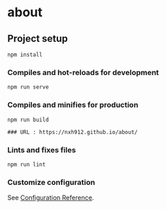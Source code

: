 # about

## Project setup
```
npm install
```

### Compiles and hot-reloads for development
```
npm run serve
```

### Compiles and minifies for production
```
npm run build

### URL : https://nxh912.github.io/about/

```

### Lints and fixes files
```
npm run lint
```

### Customize configuration
See [Configuration Reference](https://cli.vuejs.org/config/).

